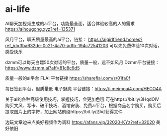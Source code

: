 # ai-life
AI聊天加视频生成的ai平台，功能最全面，适合体验较高的人的需求 https://aihougong.xyz?ref=135371

风月平台，聊天质量最高的ai平台，链接：
https://aigirlfriend.homes?ref_id=3ba632de-0c21-4a70-adfb-194c72541203
可以先免费体验10次对话，感受快乐

dzmm可以每天白嫖50次对话的平台，质量一般，远不如风月
Dzmm平台链接：https://www.dzmm.ai?aff=81c8c9d5

质量一般的ai平台
FLAI 平台链接 https://shareflai.com/s/01fa0f

每日签到平台，但质量低
电子魅魔 平台链接：https://i.meimoai4.com/HECO4A

关于ai的各种高级使用技巧，掌握技巧，会更加色哦
可在https://bit.ly/3HqdOlV
购买文风、写卡、破甲技巧、酒馆安装、免费ai平台，根据商品名字购买，购买后提取图片上的字符，加上网站前缀https://bit.ly/即可获得文件

边玩文章边来点美好视频作为调料
https://afans.vip/32020-KYz?ref=32020
美好依旧
